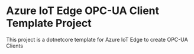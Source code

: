 # Azure IoT Edge OPC-UA Client Template Project

This project is a dotnetcore template for Azure IoT Edge to create OPC-UA Clients